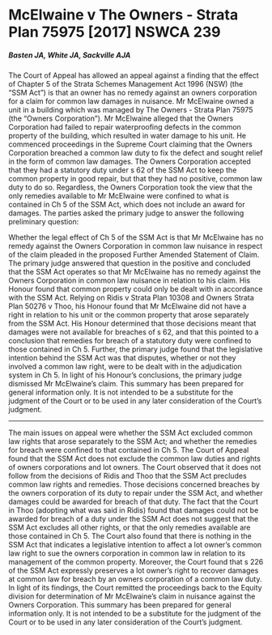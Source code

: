# McElwaine v The Owners - Strata Plan 75975 [2017] NSWCA 239

##### Basten JA, White JA, Sackville AJA

The Court of Appeal has allowed an appeal against a finding that the effect of Chapter 5 of the Strata Schemes Management Act 1996 (NSW) (the “SSM Act”) is that an owner has no remedy against an owners corporation for a claim for common law damages in nuisance.
Mr McElwaine owned a unit in a building which was managed by The Owners - Strata Plan 75975 (the “Owners Corporation”). Mr McElwaine alleged that the Owners Corporation had failed to repair waterproofing defects in the common property of the building, which resulted in water damage to his unit. He commenced proceedings in the Supreme Court claiming that the Owners Corporation breached a common law duty to fix the defect and sought relief in the form of common law damages.
The Owners Corporation accepted that they had a statutory duty under s 62 of the SSM Act to keep the common property in good repair, but that they had no positive, common law duty to do so. Regardless, the Owners Corporation took the view that the only remedies available to Mr McElwaine were confined to what is contained in Ch 5 of the SSM Act, which does not include an award for damages.
The parties asked the primary judge to answer the following preliminary question:

Whether the legal effect of Ch 5 of the SSM Act is that Mr McElwaine has no remedy against the Owners Corporation in common law nuisance in respect of the claim pleaded in the proposed Further Amended Statement of Claim.
The primary judge answered that question in the positive and concluded that the SSM Act operates so that Mr McElwaine has no remedy against the Owners Corporation in common law nuisance in relation to his claim.
His Honour found that common property could only be dealt with in accordance with the SSM Act. Relying on Ridis v Strata Plan 10308 and Owners Strata Plan 50276 v Thoo, his Honour found that Mr McElwaine did not have a right in relation to his unit or the common property that arose separately from the SSM Act. His Honour determined that those decisions meant that damages were not available for breaches of s 62, and that this pointed to a conclusion that remedies for breach of a statutory duty were confined to those contained in Ch 5. Further, the primary judge found that the legislative intention behind the SSM Act was that disputes, whether or not they involved a common law right, were to be dealt with in the adjudication system in Ch 5.
In light of his Honour’s conclusions, the primary judge dismissed Mr McElwaine’s claim.
This summary has been prepared for general information only. It is not intended to be a substitute for the judgment of the Court or to be used in any later consideration of the Court’s judgment.
  
- - - - - - - - - - - - - - - - - - - - - - - -

The main issues on appeal were whether the SSM Act excluded common law rights that arose separately to the SSM Act; and whether the remedies for breach were confined to that contained in Ch 5.
The Court of Appeal found that the SSM Act does not exclude the common law duties and rights of owners corporations and lot owners. The Court observed that it does not follow from the decisions of Ridis and Thoo that the SSM Act precludes common law rights and remedies. Those decisions concerned breaches by the owners corporation of its duty to repair under the SSM Act, and whether damages could be awarded for breach of that duty. The fact that the Court in Thoo (adopting what was said in Ridis) found that damages could not be awarded for breach of a duty under the SSM Act does not suggest that the SSM Act excludes all other rights, or that the only remedies available are those contained in Ch 5.
The Court also found that there is nothing in the SSM Act that indicates a legislative intention to affect a lot owner’s common law right to sue the owners corporation in common law in relation to its management of the common property. Moreover, the Court found that s 226 of the SSM Act expressly preserves a lot owner’s right to recover damages at common law for breach by an owners corporation of a common law duty.
In light of its findings, the Court remitted the proceedings back to the Equity division for determination of Mr McElwaine’s claim in nuisance against the Owners Corporation.
This summary has been prepared for general information only. It is not intended to be a substitute for the judgment of the Court or to be used in any later consideration of the Court’s judgment.